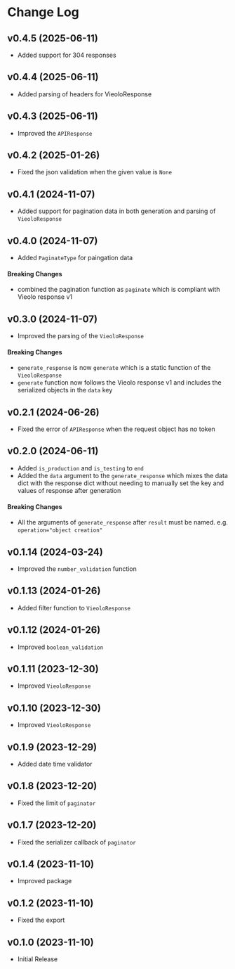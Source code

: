 # Change Log

## v0.4.5 (2025-06-11)
- Added support for 304 responses

## v0.4.4 (2025-06-11)
- Added parsing of headers for VieoloResponse

## v0.4.3 (2025-06-11)
- Improved the `APIResponse`

## v0.4.2 (2025-01-26)
- Fixed the json validation when the given value is `None`

## v0.4.1 (2024-11-07)
- Added support for pagination data in both generation and parsing of `VieoloResponse`

## v0.4.0 (2024-11-07)
- Added `PaginateType` for paingation data

#### Breaking Changes
- combined the pagination function as `paginate` which is compliant with Vieolo response v1

## v0.3.0 (2024-11-07)
- Improved the parsing of the `VieoloResponse`

#### Breaking Changes
- `generate_response` is now `generate` which is a static function of the `VieoloResponse`
- `generate` function now follows the Vieolo response v1 and includes the serialized objects in the `data` key

## v0.2.1 (2024-06-26)
- Fixed the error of `APIResponse` when the request object has no token

## v0.2.0 (2024-06-11)
- Added `is_production` and `is_testing` to `end`
- Added the `data` argument to the `generate_response` which mixes the data dict with the response dict without needing to manually set the key and values of response after generation

#### Breaking Changes
- All the arguments of `generate_response` after `result` must be named. e.g. `operation="object creation"`

## v0.1.14 (2024-03-24)
- Improved the `number_validation` function

## v0.1.13 (2024-01-26)
- Added filter function to `VieoloResponse`

## v0.1.12 (2024-01-26)
- Improved `boolean_validation`

## v0.1.11 (2023-12-30)
- Improved `VieoloResponse`

## v0.1.10 (2023-12-30)
- Improved `VieoloResponse`

## v0.1.9 (2023-12-29)
- Added date time validator

## v0.1.8 (2023-12-20)
- Fixed the limit of `paginator`

## v0.1.7 (2023-12-20)
- Fixed the serializer callback of `paginator`

## v0.1.4 (2023-11-10)
- Improved package

## v0.1.2 (2023-11-10)
- Fixed the export

## v0.1.0 (2023-11-10)
- Initial Release